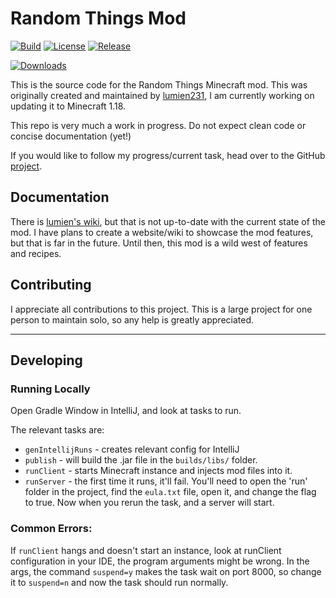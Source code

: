 # Random Things Mod
[![Build](https://github.com/DanielKilgallon/Random-Things/actions/workflows/codeql-analysis.yml/badge.svg)](https://github.com/DanielKilgallon/Random-Things/actions/workflows/codeql-analysis.yml)
[![License](https://img.shields.io/github/license/DanielKilgallon/Random-Things)](https://github.com/DanielKilgallon/Random-Things/blob/1.18.1/LICENSE.md)
[![Release](https://img.shields.io/github/v/release/DanielKilgallon/Random-Things?include_prereleases)](https://github.com/DanielKilgallon/Random-Things/releases)

[![Downloads](https://img.shields.io/github/downloads/DanielKilgallon/Random-Things/total)](https://github.com/DanielKilgallon/Random-Things/releases)

This is the source code for the Random Things Minecraft mod. This was originally created and maintained by [lumien231](https://github.com/lumien231/Random-Things), I am currently working on updating it to Minecraft 1.18.

This repo is very much a work in progress. Do not expect clean code or concise documentation (yet!)

If you would like to follow my progress/current task, head over to the GitHub [project](https://github.com/DanielKilgallon/Random-Things/projects/1).

## Documentation
There is [lumien's wiki](https://lumien.net/rtwiki/), but that is not up-to-date with the current state of the mod. I have plans to create a website/wiki to showcase the mod features, but that is far in the future. Until then, this mod is a wild west of features and recipes.

## Contributing
I appreciate all contributions to this project. This is a large project for one person to maintain solo, so any help is greatly appreciated.

---
## Developing
### Running Locally
Open Gradle Window in IntelliJ, and look at tasks to run.

The relevant tasks are:
- `genIntellijRuns` - creates relevant config for IntelliJ
- `publish` - will build the .jar file in the `builds/libs/` folder.
- `runClient` - starts Minecraft instance and injects mod files into it.
- `runServer` - the first time it runs, it'll fail. You'll need to open the 'run' folder in the project, find the `eula.txt` file, open it, and change the flag to true. Now when you rerun the task, and a server will start.

### Common Errors:
If `runClient` hangs and doesn't start an instance, look at runClient configuration in your IDE, the program arguments might be wrong. In the args, the command `suspend=y` makes the task wait on port 8000, so change it to `suspend=n` and now the task should run normally.